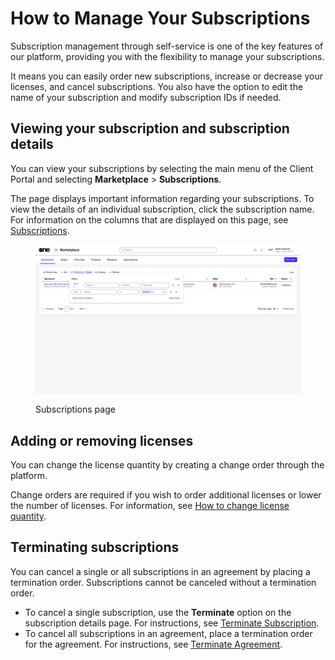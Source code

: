 # How to Manage Your Subscriptions

Subscription management through self-service is one of the key features of our platform, providing you with the flexibility to manage your subscriptions.&#x20;

It means you can easily order new subscriptions, increase or decrease your licenses, and cancel subscriptions. You also have the option to edit the name of your subscription and modify subscription IDs if needed.

## Viewing your subscription and subscription details

You can view your subscriptions by selecting the main menu of the Client Portal and selecting **Marketplace** > **Subscriptions**.&#x20;

The page displays important information regarding your subscriptions. To view the details of an individual subscription, click the subscription name. For information on the columns that are displayed on this page, see [Subscriptions](../../../modules-and-features/marketplace/subscriptions/).

<figure><img src="../../../.gitbook/assets/image (904).png" alt=""><figcaption><p>Subscriptions page</p></figcaption></figure>

## Adding or removing licenses

You can change the license quantity by creating a change order through the platform.&#x20;

Change orders are required if you wish to order additional licenses or lower the number of licenses. For information, see [How to change license quantity](adjust-subscription-quantity.md).

## Terminating subscriptions

You can cancel a single or all subscriptions in an agreement by placing a termination order. Subscriptions cannot be canceled without a termination order.

* To cancel a single subscription, use the **Terminate** option on the subscription details page. For instructions, see [Terminate Subscription](../../../modules-and-features/marketplace/subscriptions/terminate-a-subscription.md).
* To cancel all subscriptions in an agreement, place a termination order for the agreement. For instructions, see [Terminate Agreement](../../../modules-and-features/marketplace/agreements/terminate-agreements.md).
